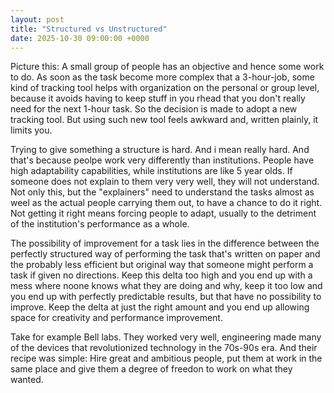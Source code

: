 ```yaml
---
layout: post
title: "Structured vs Unstructured"
date: 2025-10-30 09:00:00 +0000
---
```


Picture this:
A small group of people has an objective and hence some work to do. As soon as the task become more complex that a 3-hour-job, some kind of tracking tool helps with organization on the personal or group level, because it avoids having to keep stuff in you rhead that you don't really need for the next 1-hour task. So the decision is made to adopt a new tracking tool. But using such new tool feels awkward and, written plainly, it limits you.

Trying to give something a structure is hard. And i mean really hard. And that's because peolpe work very differently than institutions. People have high adaptability capabilities, while institutions are like 5 year olds. If someone does not explain to them very very well, they will not understand. Not only this, but the "explainers" need to understand the tasks almost as weel as the actual people carrying them out, to have a chance to do it right.
Not getting it right means forcing people to adapt, usually to the detriment of the institution's performance as a whole.

The possibility of improvement for a task lies in the difference between the perfectly structured way of performing the task that's written on paper and the probably less efficient but original way that someone might perform a task if given no directions.
Keep this delta too high and you end up with a mess where noone knows what they are doing and why, keep it too low and you end up with perfectly predictable results, but that have no possibility to improve.
Keep the delta at just the right amount and you end up allowing space for creativity and performance improvement.

Take for example Bell labs. They worked very well, engineering made many of the devices that revolutionized technology in the 70s-90s era. And their recipe was simple: Hire great and ambitious people, put them at work in the same place and give them a degree of freedon to work on what they wanted.

